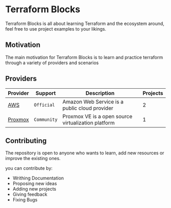 # Terraform Blocks

Terraform Blocks is all about learning Terraform and the ecosystem around, feel free to use project examples to your likings.

## Motivation

The main motivation for Terraform Blocks is to learn and practice terraform through a variety of providers and scenarios

## Providers

| Provider              | Support     | Description                                         | Projects |
| --------------------- | ----------- | --------------------------------------------------- | -------- |
| [AWS](./aws/)         | `Official`  | Amazon Web Service is a public cloud provider       | 2        |
| [Proxmox](./proxmox/) | `Community` | Proxmox VE is a open source virtualization platform | 1        |

## Contributing

The repository is open to anyone who wants to learn, add new resources or improve the existing ones.

you can contribute by:

-   Writhing Documentation
-   Proposing new ideas
-   Adding new projects
-   Giving feedback
-   Fixing Bugs
